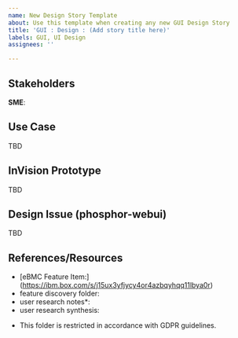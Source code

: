```yaml
---
name: New Design Story Template
about: Use this template when creating any new GUI Design Story
title: 'GUI : Design : (Add story title here)'
labels: GUI, UI Design
assignees: ''

---
```


## Stakeholders
**SME**:

## Use Case
TBD

## InVision Prototype
TBD

## Design Issue (phosphor-webui)
TBD


## References/Resources
- [eBMC Feature Item:] <add item number> (https://ibm.box.com/s/j15ux3yfjycy4or4azbqyhqq11lbya0r)
- feature discovery folder: 
- user research notes*: 
- user research synthesis: 

* This folder is restricted in accordance with GDPR guidelines.
